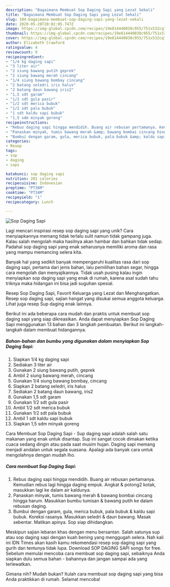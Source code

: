 ```yaml
---
description: "Bagaimana Membuat Sop Daging Sapi yang Lezat Sekali"
title: "Bagaimana Membuat Sop Daging Sapi yang Lezat Sekali"
slug: 104-bagaimana-membuat-sop-daging-sapi-yang-lezat-sekali
date: 2020-05-28T20:02:05.747Z
image: https://img-global.cpcdn.com/recipes/19e814440038c955/751x532cq70/sop-daging-sapi-foto-resep-utama.jpg
thumbnail: https://img-global.cpcdn.com/recipes/19e814440038c955/751x532cq70/sop-daging-sapi-foto-resep-utama.jpg
cover: https://img-global.cpcdn.com/recipes/19e814440038c955/751x532cq70/sop-daging-sapi-foto-resep-utama.jpg
author: Elizabeth Crawford
ratingvalue: 4
reviewcount: 9
recipeingredient:
- "1/4 kg daging sapi"
- "3 liter air"
- "2 siung bawang putih geprek"
- "2 siung bawang merah cincang"
- "1/4 siung bawang bombay cincang"
- "2 batang seledri iris halus"
- "2 batang daun bawang iris2"
- "1,5 sdt garam"
- "1/2 sdt gula pasir"
- "1/2 sdt merica bubuk"
- "1/2 sdt pala bubuk"
- "1 sdt kaldu sapi bubuk"
- "1,5 sdm minyak goreng"
recipeinstructions:
- "Rebus daging sapi hingga mendidih. Buang air rebusan pertamanya. Kemudian rebus lagi hingga daging empuk. Angkat &amp; potong2 kotak, masukkan lagi ke dalam air kaldunya."
- "Panaskan minyak, tumis bawang merah &amp; bawang bombai cincang hingga harum. Masukkan bumbu tumisan &amp; bawang putih ke dalam rebusan daging."
- "Bumbui dengan garam, gula, merica bubuk, pala bubuk &amp; kaldu sapi bubuk. Koreksi rasanya. Masukkan seledri &amp; daun bawang. Masak sebentar. Matikan apinya. Sop siap dihidangkan."
categories:
- Resep
tags:
- sop
- daging
- sapi

katakunci: sop daging sapi 
nutrition: 201 calories
recipecuisine: Indonesian
preptime: "PT36M"
cooktime: "PT34M"
recipeyield: "1"
recipecategory: Lunch

---
```



![Sop Daging Sapi](https://img-global.cpcdn.com/recipes/19e814440038c955/751x532cq70/sop-daging-sapi-foto-resep-utama.jpg)

Lagi mencari inspirasi resep sop daging sapi yang unik? Cara menyiapkannya memang tidak terlalu sulit namun tidak gampang juga. Kalau salah mengolah maka hasilnya akan hambar dan bahkan tidak sedap. Padahal sop daging sapi yang enak seharusnya memiliki aroma dan rasa yang mampu memancing selera kita.

Banyak hal yang sedikit banyak mempengaruhi kualitas rasa dari sop daging sapi, pertama dari jenis bahan, lalu pemilihan bahan segar, hingga cara mengolah dan menyajikannya. Tidak usah pusing kalau ingin menyiapkan sop daging sapi yang enak di rumah, karena asal sudah tahu triknya maka hidangan ini bisa jadi suguhan spesial.

Resep Sop Daging Sapi, Favorit Keluarga yang Lezat dan Menghangatkan. Resep sop daging sapi, sajian hangat yang disukai semua anggota keluarga. Lihat juga resep Sup daging enak lainnya.


Berikut ini ada beberapa cara mudah dan praktis untuk membuat sop daging sapi yang siap dikreasikan. Anda dapat menyiapkan Sop Daging Sapi menggunakan 13 bahan dan 3 langkah pembuatan. Berikut ini langkah-langkah dalam membuat hidangannya.

<!--inarticleads1-->

##### Bahan-bahan dan bumbu yang digunakan dalam menyiapkan Sop Daging Sapi:

1. Siapkan 1/4 kg daging sapi
1. Sediakan 3 liter air
1. Gunakan 2 siung bawang putih, geprek
1. Ambil 2 siung bawang merah, cincang
1. Gunakan 1/4 siung bawang bombay, cincang
1. Siapkan 2 batang seledri, iris halus
1. Sediakan 2 batang daun bawang, iris2
1. Gunakan 1,5 sdt garam
1. Gunakan 1/2 sdt gula pasir
1. Ambil 1/2 sdt merica bubuk
1. Gunakan 1/2 sdt pala bubuk
1. Ambil 1 sdt kaldu sapi bubuk
1. Siapkan 1,5 sdm minyak goreng


Cara Membuat Sop Daging Sapi - Sup daging sapi adalah salah satu makanan yang enak untuk disantap. Sup ini sangat cocok dimakan ketika cuaca sedang dingin atau pada saat musim hujan. Daging sapi memang menjadi andalan untuk segala suasana. Apalagi ada banyak cara untuk mengolahnya dengan mudah lho. 

<!--inarticleads2-->

##### Cara membuat Sop Daging Sapi:

1. Rebus daging sapi hingga mendidih. Buang air rebusan pertamanya. Kemudian rebus lagi hingga daging empuk. Angkat &amp; potong2 kotak, masukkan lagi ke dalam air kaldunya.
1. Panaskan minyak, tumis bawang merah &amp; bawang bombai cincang hingga harum. Masukkan bumbu tumisan &amp; bawang putih ke dalam rebusan daging.
1. Bumbui dengan garam, gula, merica bubuk, pala bubuk &amp; kaldu sapi bubuk. Koreksi rasanya. Masukkan seledri &amp; daun bawang. Masak sebentar. Matikan apinya. Sop siap dihidangkan.


Meskipun sajian lebaran khas dengan menu bersantan. Salah satunya sup atau sop daging sapi dengan kuah bening yang menggugah selera. Nah kali ini IDN Times akan kasih kamu rekomendasi resep sop daging sapi yang gurih dan tentunya tidak lupa. Download SOP DAGING SAPI songs for free. Sebelum memulai mencoba cara membuat sop daging sapi, sebaiknya Anda siapkan dulu semua bahan - bahannya dan jangan sampai ada yang terlewatkan. 

Gimana nih? Mudah bukan? Itulah cara membuat sop daging sapi yang bisa Anda praktikkan di rumah. Selamat mencoba!
